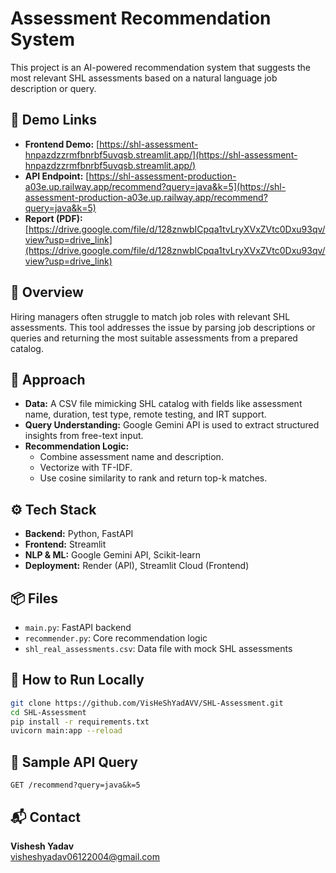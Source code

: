 #  Assessment Recommendation System

This project is an AI-powered recommendation system that suggests the most relevant SHL assessments based on a natural language job description or query.

## 🔗 Demo Links

- **Frontend Demo:** [https://shl-assessment-hnpazdzzrmfbnrbf5uvqsb.streamlit.app/](https://shl-assessment-hnpazdzzrmfbnrbf5uvqsb.streamlit.app/)
- **API Endpoint:** [https://shl-assessment-production-a03e.up.railway.app/recommend?query=java&k=5](https://shl-assessment-production-a03e.up.railway.app/recommend?query=java&k=5)
- **Report (PDF):** [https://drive.google.com/file/d/128znwbICpqa1tvLryXVxZVtc0Dxu93qv/view?usp=drive_link](https://drive.google.com/file/d/128znwbICpqa1tvLryXVxZVtc0Dxu93qv/view?usp=drive_link)

## 📄 Overview
Hiring managers often struggle to match job roles with relevant SHL assessments. This tool addresses the issue by parsing job descriptions or queries and returning the most suitable assessments from a prepared catalog.

## 🧠 Approach
- **Data:** A CSV file mimicking SHL catalog with fields like assessment name, duration, test type, remote testing, and IRT support.
- **Query Understanding:** Google Gemini API is used to extract structured insights from free-text input.
- **Recommendation Logic:**
  - Combine assessment name and description.
  - Vectorize with TF-IDF.
  - Use cosine similarity to rank and return top-k matches.

## ⚙️ Tech Stack
- **Backend:** Python, FastAPI
- **Frontend:** Streamlit
- **NLP & ML:** Google Gemini API, Scikit-learn
- **Deployment:** Render (API), Streamlit Cloud (Frontend)

## 📦 Files
- `main.py`: FastAPI backend
- `recommender.py`: Core recommendation logic
- `shl_real_assessments.csv`: Data file with mock SHL assessments

## 🚀 How to Run Locally
```bash
git clone https://github.com/VisHeShYadAVV/SHL-Assessment.git
cd SHL-Assessment
pip install -r requirements.txt
uvicorn main:app --reload
```

## 🧪 Sample API Query
```
GET /recommend?query=java&k=5
```

## 📬 Contact
**Vishesh Yadav**  
visheshyadav06122004@gmail.com

